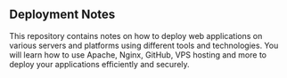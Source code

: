 ## Deployment Notes
This repository contains notes on how to deploy web applications on various servers and platforms using different tools and technologies. You will learn how to use Apache, Nginx, GitHub, VPS hosting and more to deploy your applications efficiently and securely.
